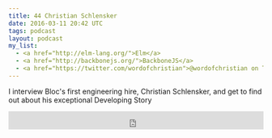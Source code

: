 ```yaml
---
title: 44 Christian Schlensker
date: 2016-03-11 20:42 UTC
tags: podcast
layout: podcast
my_list:
  - <a href="http://elm-lang.org/">Elm</a>
  - <a href="http://backbonejs.org/">BackboneJS</a>
  - <a href="https://twitter.com/wordofchristian">@wordofchristian on Twitter</a>
---
```


I interview Bloc's first engineering hire, Christian Schlensker, and get to find out about his exceptional Developing Story

<iframe frameborder='0' height='36px' scrolling='no' seamless src='https://simplecast.com/e/29200?style=light' width='100%'></iframe>
